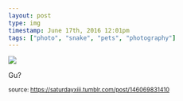 ```yaml
---
layout: post
type: img
timestamp: June 17th, 2016 12:01pm
tags: ["photo", "snake", "pets", "photography"]
---
```

<img src="https://saturdayxiii.github.io/media/146069831410.jpg"/>

Gu?
 
  
<small>source: https://saturdayxiii.tumblr.com/post/146069831410</small>